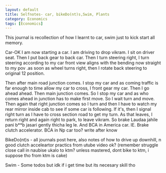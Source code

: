 ```yaml
---
layout: default
title: Selfnotes- car, bikeDo(nt)s,Swim, Plants
category: Economics
tags: [Economics]
---
```


This journal is recollection of how I learnt to car, swim just to kick start all memory.

Car-OK I am now starting a car. I am driving to drop vikram. I sit on driver seat. Then I put back gear to back car. Then I turn steering right, I turn steering according to my car front view aligns with the bending now straight to my pov .as soon as wheel turns right,  then I rotate back steering to original 12 position. 

Then after main road junction comes.  I stop my car and as coming traffic is far enough to time allow my car to cross,  I front gear my car.  Then I go ahead ahead.
Then main junction comes.
So I stop my car and as who comes ahead in junction has to make first move. So I wait turn and move.
Then again that right junction comes so I turn and then I have to watch my rear mirror inside cab to see if some car is following.  If it's,  then I signal right turn as I have to cross section road to get my turn.  As that leaves,  I return right and again right to park,  to leave vikram.
 So brake Laudaa jahile pani b**b jasari gently thicha leg le.
And BCA in America car.  IE.  Brake clutch accelerator. BCA in Np car too? write after know

BikeDo(nt)s - all journals post here, also notes of how to drive up downhill, n good clutch acceleartor practics from utube video ok? (remember struggle close call in naubise ukalo to ktm? unless mastered, dont bike to ktm, i suppose tho from ktm is cake)

Swim - Some todos but idk if i get time but its necesary skill tho